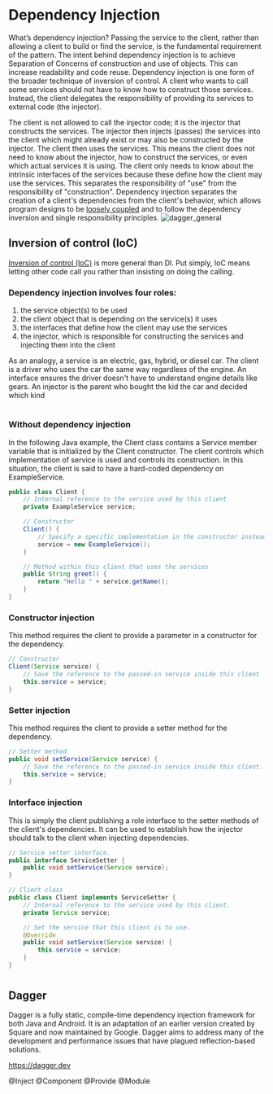 # Dependency Injection 

What’s dependency injection? Passing the service to the client, rather than allowing a client to build or find the service, is the fundamental requirement of the pattern. The intent behind dependency injection is to achieve Separation of Concerns of construction and use of objects. This can increase readability and code reuse. Dependency injection is one form of the broader technique of inversion of control. A client who wants to call some services should not have to know how to construct those services. Instead, the client delegates the responsibility of providing its services to external code (the injector).

The client is not allowed to call the injector code; it is the injector that constructs the services. The injector then injects (passes) the services into the client which might already exist or may also be constructed by the injector. The client then uses the services. This means the client does not need to know about the injector, how to construct the services, or even which actual services it is using. The client only needs to know about the intrinsic interfaces of the services because these define how the client may use the services. This separates the responsibility of "use" from the responsibility of "construction". Dependency injection separates the creation of a client's dependencies from the client's behavior, which allows program designs to be [loosely coupled](https://glossary.cncf.io/loosely-coupled-architecture/) and to follow the dependency inversion and single responsibility principles.
![dagger_general](https://github.com/user-attachments/assets/cfd6e368-1251-462a-8858-fd71a109ff84)

## Inversion of control (IoC)
[Inversion of control (IoC)](https://www.geeksforgeeks.org/spring-difference-between-inversion-of-control-and-dependency-injection/) is more general than DI. Put simply, IoC means letting other code call you rather than insisting on doing the calling. 
### Dependency injection involves four roles:
1. the service object(s) to be used
1. the client object that is depending on the service(s) it uses
1. the interfaces that define how the client may use the services
1. the injector, which is responsible for constructing the services and injecting them into the client

As an analogy, a service is an electric, gas, hybrid, or diesel car. The client is a driver who uses the car the same way regardless of the engine. An interface ensures the driver doesn't have to understand engine details like gears. An injector is the parent who bought the kid the car and decided which kind

#
### Without dependency injection
In the following Java example, the Client class contains a Service member variable that is initialized by the Client constructor. The client controls which implementation of service is used and controls its construction. In this situation, 
the client is said to have a hard-coded dependency on ExampleService.

```java
public class Client {
    // Internal reference to the service used by this client
    private ExampleService service;

    // Constructor
    Client() {
        // Specify a specific implementation in the constructor instead of using dependency injection
        service = new ExampleService();
    }

    // Method within this client that uses the services
    public String greet() {
        return "Hello " + service.getName();
    }
}
```

### Constructor injection
This method requires the client to provide a parameter in a constructor for the dependency.
```java
// Constructor
Client(Service service) {
    // Save the reference to the passed-in service inside this client
    this.service = service;
}
```
### Setter injection
This method requires the client to provide a setter method for the dependency.
```java
// Setter method
public void setService(Service service) {
    // Save the reference to the passed-in service inside this client.
    this.service = service;
}
```
### Interface injection
This is simply the client publishing a role interface to the setter methods of the client's dependencies. It can be used to establish how the injector should talk to the client when injecting dependencies.
```java
// Service setter interface.
public interface ServiceSetter {
    public void setService(Service service);
}

// Client class
public class Client implements ServiceSetter {
    // Internal reference to the service used by this client.
    private Service service;

    // Set the service that this client is to use.
    @Override
    public void setService(Service service) {
        this.service = service;
    }
}
```

#
## Dagger
Dagger is a fully static, compile-time dependency injection framework for both Java and Android. It is an adaptation of an earlier version created by Square and now maintained by Google.
Dagger aims to address many of the development and performance issues that have plagued reflection-based solutions.

https://dagger.dev

@Inject
@Component
@Provide
@Module
